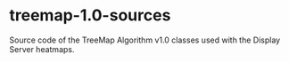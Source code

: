 # treemap-1.0-sources
Source code of the TreeMap Algorithm v1.0 classes used with the Display Server heatmaps.
